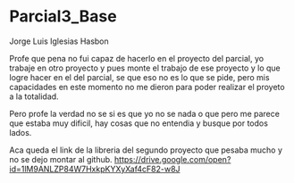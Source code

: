 # Parcial3_Base


Jorge Luis Iglesias Hasbon


Profe que pena no fui capaz de hacerlo en el proyecto del parcial, yo trabaje en otro proyecto y pues monte el trabajo de ese proyecto y lo que logre hacer en el del parcial, se que eso no es lo que se pide, pero mis capacidades en este momento no me dieron para poder realizar el proyeto a la totalidad.

Pero profe la verdad no se si es que yo no se nada o que pero me parece que estaba muy dificil, hay cosas que no entendia y busque por todos lados.

Aca queda el link de la libreria del segundo proyecto que pesaba mucho y no se dejo montar al github.
https://drive.google.com/open?id=1lM9ANLZP84W7HxkpKYXyXaf4cF82-w8J



